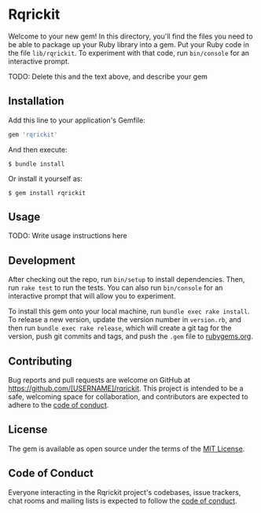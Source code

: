 # Rqrickit

Welcome to your new gem! In this directory, you'll find the files you need to be able to package up your Ruby library into a gem. Put your Ruby code in the file `lib/rqrickit`. To experiment with that code, run `bin/console` for an interactive prompt.

TODO: Delete this and the text above, and describe your gem

## Installation

Add this line to your application's Gemfile:

```ruby
gem 'rqrickit'
```

And then execute:

    $ bundle install

Or install it yourself as:

    $ gem install rqrickit

## Usage

TODO: Write usage instructions here

## Development

After checking out the repo, run `bin/setup` to install dependencies. Then, run `rake test` to run the tests. You can also run `bin/console` for an interactive prompt that will allow you to experiment.

To install this gem onto your local machine, run `bundle exec rake install`. To release a new version, update the version number in `version.rb`, and then run `bundle exec rake release`, which will create a git tag for the version, push git commits and tags, and push the `.gem` file to [rubygems.org](https://rubygems.org).

## Contributing

Bug reports and pull requests are welcome on GitHub at https://github.com/[USERNAME]/rqrickit. This project is intended to be a safe, welcoming space for collaboration, and contributors are expected to adhere to the [code of conduct](https://github.com/[USERNAME]/rqrickit/blob/master/CODE_OF_CONDUCT.md).


## License

The gem is available as open source under the terms of the [MIT License](https://opensource.org/licenses/MIT).

## Code of Conduct

Everyone interacting in the Rqrickit project's codebases, issue trackers, chat rooms and mailing lists is expected to follow the [code of conduct](https://github.com/[USERNAME]/rqrickit/blob/master/CODE_OF_CONDUCT.md).
